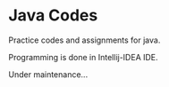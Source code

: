 # Java Codes
Practice codes and assignments for java.

Programming is done in Intellij-IDEA IDE.

Under maintenance...
 
 
                        
                                                                                                
                                                                                  
                                                                               
                                                                               
                                                                               
                                                                               
                                                                               
                                                                               
